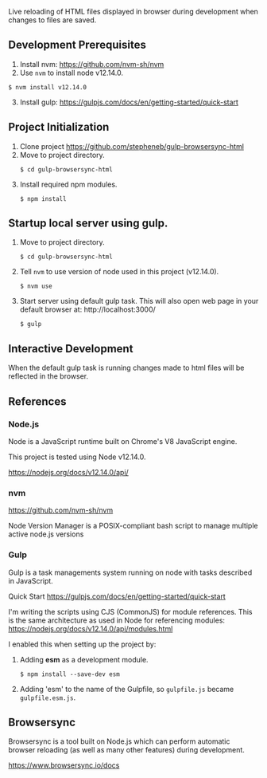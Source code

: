 Live reloading of HTML files displayed in browser during development when changes to files are saved.

## Development Prerequisites

1. Install nvm: https://github.com/nvm-sh/nvm
2. Use `nvm` to install node v12.14.0.
```
$ nvm install v12.14.0
```
3. Install gulp: https://gulpjs.com/docs/en/getting-started/quick-start

## Project Initialization

1. Clone project https://github.com/stepheneb/gulp-browsersync-html
2. Move to project directory.
    ```
    $ cd gulp-browsersync-html
    ```
3. Install required npm modules.
    ```
    $ npm install
    ```

## Startup local server using gulp.
1. Move to project directory.
    ```
    $ cd gulp-browsersync-html
    ```
2. Tell `nvm` to use version of node used in this project (v12.14.0).
    ```
    $ nvm use
    ```

2. Start server using default gulp task. This will also open web page in your default browser at: http://localhost:3000/
    ```
    $ gulp
    ```

## Interactive Development

When the default gulp task is running changes made to html files will be reflected in the browser.

## References

### Node.js

Node is a JavaScript runtime built on Chrome's V8 JavaScript engine.

This project is tested using Node v12.14.0.

https://nodejs.org/docs/v12.14.0/api/

### nvm

https://github.com/nvm-sh/nvm

Node Version Manager is a POSIX-compliant bash script to manage multiple active node.js versions

### Gulp

Gulp is a task managements system running on node with tasks described in JavaScript.

Quick Start https://gulpjs.com/docs/en/getting-started/quick-start

I'm writing the scripts using CJS (CommonJS) for module references. This is the same architecture as used in Node for referencing modules: https://nodejs.org/docs/v12.14.0/api/modules.html

I enabled this when setting up the project by:

1. Adding **esm** as a development module.
    ```
    $ npm install --save-dev esm
    ```

2. Adding 'esm' to the name of the Gulpfile, so `gulpfile.js` became `gulpfile.esm.js`.

## Browsersync

Browsersync is a tool built on Node.js which can perform automatic browser reloading (as well as many other features) during development.

https://www.browsersync.io/docs

